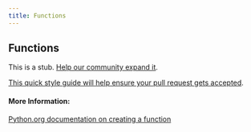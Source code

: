 ```yaml
---
title: Functions
---
```

## Functions

This is a stub. <a href='https://github.com/freecodecamp/guides/tree/master/src/pages/python/functions/index.md' target='_blank' rel='nofollow'>Help our community expand it</a>.

<a href='https://github.com/freecodecamp/guides/blob/master/README.md' target='_blank' rel='nofollow'>This quick style guide will help ensure your pull request gets accepted</a>.

<!-- The article goes here, in GitHub-flavored Markdown. Feel free to add YouTube videos, images, and CodePen/JSBin embeds  -->

#### More Information:
<!-- Please add any articles you think might be helpful to read before writing the article -->
<!-- This article from the official Python documentation (For version 3.6.3) provides a solid foundation for explaining how to create user defined functions using the 'def' keyword (just like Ruby, similar to 'function' in JavaScript) -->
<a href='https://docs.python.org/3/tutorial/controlflow.html#defining-functions' target='_blank' rel='nofollow'>Python.org documentation on creating a function</a>

